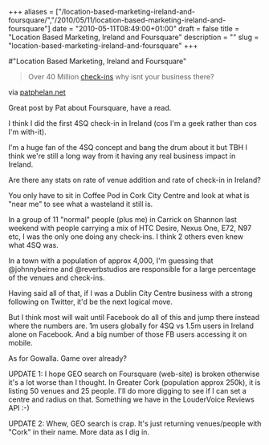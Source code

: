 +++
aliases = ["/location-based-marketing-ireland-and-foursquare/","/2010/05/11/location-based-marketing-ireland-and-foursquare"]
date = "2010-05-11T08:49:00+01:00"
draft = false
title = "Location Based Marketing, Ireland and Foursquare"
description = ""
slug = "location-based-marketing-ireland-and-foursquare"
+++

#"Location Based Marketing, Ireland and Foursquare"


 <div class="posterous_bookmarklet_entry">
<blockquote class="posterous_long_quote">Over 40 Million <a href="http://voip-dev.com/cubic/index.html">check-ins</a> why isnt your business there?</blockquote>
<div class="posterous_quote_citation">via <a href="http://patphelan.net/how-to-get-your-business-ready-for-location-based-marketing/?utm_source=feedburner&amp;utm_medium=feed&amp;utm_campaign=Feed%3A+RoamFree+%28Pat+Phelan+Dot+Net%29">patphelan.net</a>
</div>
<p>Great post by Pat about Foursquare, have a read.</p>
<p>I think I did the first 4SQ check-in in Ireland (cos I'm a geek rather than cos I'm with-it).</p>
<p>I'm a huge fan of the 4SQ concept and bang the drum about it but TBH I think we're still a long way from it having any real business impact in Ireland.</p>
<p>Are there any stats on rate of venue addition and rate of check-in in Ireland?</p>
<p>You only have to sit in Coffee Pod in Cork City Centre and look at what is "near me" to see what a wasteland it still is.</p>
<p>In a group of 11 "normal" people (plus me) in Carrick on Shannon last weekend with people carrying a mix of HTC Desire, Nexus One, E72, N97 etc, I was the only one doing any check-ins. I think 2 others even knew what 4SQ was.</p>
<p>In a town with a population of approx 4,000, I'm guessing that @johnnybeirne and @reverbstudios are responsible for a large percentage of the venues and check-ins.</p>
<p>Having said all of that, if I was a Dublin City Centre business with a strong following on Twitter, it'd be the next logical move.</p>
<p>But I think most will wait until Facebook do all of this and jump there instead where the numbers are. 1m users globally for 4SQ vs 1.5m users in Ireland alone on Facebook. And a big number of those FB users accessing it on mobile.</p>
<p>As for Gowalla. Game over already?</p>
<p>UPDATE 1: I hope GEO search on Foursquare (web-site) is broken otherwise it's a lot worse than I thought. In Greater Cork (population approx 250k), it is listing 50 venues and 25 people. I'll do more digging to see if I can set a centre and radius on that. Something we have in the LouderVoice Reviews API :-)</p>
<p>UPDATE 2: Whew, GEO search is crap. It's just returning venues/people with "Cork" in their name. More data as I dig in.</p>
</div>
 